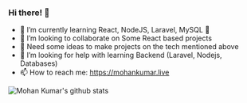 ### Hi there! 👋

- 🌱 I’m currently learning React, NodeJS, Laravel, MySQL 🤯
- 👯 I’m looking to collaborate on Some React based projects
- 🧠 Need some ideas to make projects on the tech mentioned above
- 🤔 I’m looking for help with learning Backend (Laravel, Nodejs, Databases)
- 📫 How to reach me: https://mohankumar.live

![Mohan Kumar's github stats](https://github-readme-stats.vercel.app/api?username=imshines)

<!--
**imshines/imshines** is a ✨ _special_ ✨ repository because its `README.md` (this file) appears on your GitHub profile.

Here are some ideas to get you started:

- 🔭 I’m currently working on ...
- 🌱 I’m currently learning ...
- 👯 I’m looking to collaborate on ...
- 🤔 I’m looking for help with ...
- 💬 Ask me about ...
- 📫 How to reach me: ...
- 😄 Pronouns: ...
- ⚡ Fun fact: ...
-->
